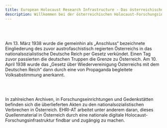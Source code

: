 ```yaml
---
title: European Holocaust Research Infrastructure - Das österreichische Konsortium
description: Willkommen bei der österreichischen Holocaust-Forschungsinfrastruktur
---
```


<br/><br/> 

Am 13. März 1938 wurde die gemeinhin als „Anschluss“ bezeichnete Eingliederung des zuvor austrofaschistisch regierten Österreichs in das nationalsozialistische Deutsche Reich per Gesetz verkündet. Einen Tag zuvor passierten die deutschen Truppen die Grenze zu Österreich. Am 10. April 1938 wurde das „Gesetz über Wiedervereinigung Österreichs mit dem Deutschen Reich“ dann durch eine von Propaganda begleitete Volksabstimmung anerkannt.

<br/><br/> 

In zahlreichen Archiven, in Forschungseinrichtungen und Gedenkstätten befinden sich die überlieferten Akten zu den nationalsozialistischen Verbrechen in Österreich. EHRI-AT arbeitet unter anderem daran, dieses Quellenmaterial in Österreich durch eine nationale digitale Holocaust-Forschungsinfrastruktur findbar und zugängig zu machen.
